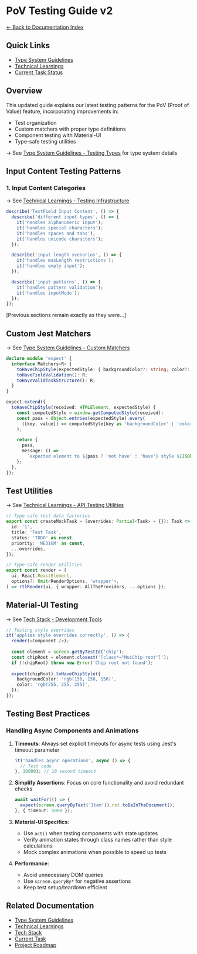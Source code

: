 # PoV Testing Guide v2

[← Back to Documentation Index](./README.md)

## Quick Links
- [Type System Guidelines](./typeSystemGuidelines.md)
- [Technical Learnings](./technicalLearnings.md)
- [Current Task Status](./currentTask.md)

## Overview

This updated guide explains our latest testing patterns for the PoV (Proof of Value) feature, incorporating improvements in:
- Test organization
- Custom matchers with proper type definitions
- Component testing with Material-UI
- Type-safe testing utilities

→ See [Type System Guidelines - Testing Types](./typeSystemGuidelines.md#testing-types) for type system details

## Input Content Testing Patterns

### 1. Input Content Categories
→ See [Technical Learnings - Testing Infrastructure](./technicalLearnings.md#testing-infrastructure)

```typescript
describe('TextField Input Content', () => {
  describe('different input types', () => {
    it('handles alphanumeric input');
    it('handles special characters');
    it('handles spaces and tabs');
    it('handles unicode characters');
  });

  describe('input length scenarios', () => {
    it('handles maxLength restrictions');
    it('handles empty input');
  });

  describe('input patterns', () => {
    it('handles pattern validation');
    it('handles inputMode');
  });
});
```

[Previous sections remain exactly as they were...]

## Custom Jest Matchers
→ See [Type System Guidelines - Custom Matchers](./typeSystemGuidelines.md#1-custom-matchers)

```typescript
declare module 'expect' {
  interface Matchers<R> {
    toHaveChipStyle(expectedStyle: { backgroundColor?: string; color?: string }): R;
    toHaveFieldValidation(): R;
    toHaveValidTaskStructure(): R;
  }
}

expect.extend({
  toHaveChipStyle(received: HTMLElement, expectedStyle) {
    const computedStyle = window.getComputedStyle(received);
    const pass = Object.entries(expectedStyle).every(
      ([key, value]) => computedStyle[key as 'backgroundColor' | 'color'] === value
    );

    return {
      pass,
      message: () =>
        `expected element to ${pass ? 'not have' : 'have'} style ${JSON.stringify(expectedStyle)}`,
    };
  },
});
```

## Test Utilities
→ See [Technical Learnings - API Testing Utilities](./technicalLearnings.md#2-api-testing-utilities)

```typescript
// Type-safe test data factories
export const createMockTask = (overrides: Partial<Task> = {}): Task => ({
  id: '1',
  title: 'Test Task',
  status: 'TODO' as const,
  priority: 'MEDIUM' as const,
  ...overrides,
});

// Type-safe render utilities
export const render = (
  ui: React.ReactElement,
  options?: Omit<RenderOptions, 'wrapper'>,
) => rtlRender(ui, { wrapper: AllTheProviders, ...options });
```

## Material-UI Testing
→ See [Tech Stack - Development Tools](./techStack.md#testing)

```typescript
// Testing style overrides
it('applies style overrides correctly', () => {
  render(<Component />);
  
  const element = screen.getByTestId('chip');
  const chipRoot = element.closest('[class*="MuiChip-root"]');
  if (!chipRoot) throw new Error('Chip root not found');
  
  expect(chipRoot).toHaveChipStyle({
    backgroundColor: 'rgb(158, 158, 158)',
    color: 'rgb(255, 255, 255)',
  });
});
```

## Testing Best Practices

### Handling Async Components and Animations
1. **Timeouts**: Always set explicit timeouts for async tests using Jest's timeout parameter
   ```typescript
   it('handles async operations', async () => {
     // Test code
   }, 10000); // 10 second timeout
   ```

2. **Simplify Assertions**: Focus on core functionality and avoid redundant checks
   ```typescript
   await waitFor(() => {
     expect(screen.queryByText('Item')).not.toBeInTheDocument();
   }, { timeout: 5000 });
   ```

3. **Material-UI Specifics**:
   - Use `act()` when testing components with state updates
   - Verify animation states through class names rather than style calculations
   - Mock complex animations when possible to speed up tests

4. **Performance**:
   - Avoid unnecessary DOM queries
   - Use `screen.queryBy*` for negative assertions
   - Keep test setup/teardown efficient

## Related Documentation
- [Type System Guidelines](./typeSystemGuidelines.md)
- [Technical Learnings](./technicalLearnings.md)
- [Tech Stack](./techStack.md)
- [Current Task](./currentTask.md)
- [Project Roadmap](./projectRoadmap.md)
